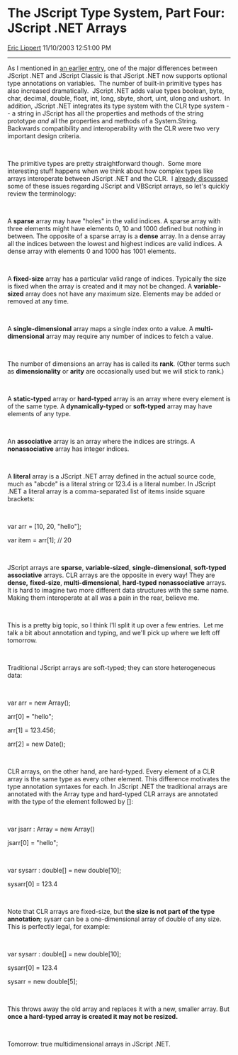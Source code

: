 # The JScript Type System, Part Four: JScript .NET Arrays

[Eric Lippert](https://social.msdn.microsoft.com/profile/Eric%20Lippert) 11/10/2003 12:51:00 PM

-----

 

As I mentioned in [an earlier entry](http://blogs.gotdotnet.com/ericli/commentview.aspx/117917ce-15ca-49ee-a366-805fbcdadb54), one of the major differences between JScript .NET and JScript Classic is that JScript .NET now supports optional type annotations on variables.  The number of built-in primitive types has also increased dramatically.  JScript .NET adds value types boolean, byte, char, decimal, double, float, int, long, sbyte, short, uint, ulong and ushort.  In addition, JScript .NET integrates its type system with the CLR type system -- a string in JScript has all the properties and methods of the string prototype *and* all the properties and methods of a System.String.  Backwards compatibility and interoperability with the CLR were two very important design criteria.

 

 

The primitive types are pretty straightforward though.  Some more interesting stuff happens when we think about how complex types like arrays interoperate between JScript .NET and the CLR.  I [already discussed](http://blogs.gotdotnet.com/ericli/PermaLink.aspx/5d45cae2-bb41-4925-8878-bb88ecf8dd14) some of these issues regarding JScript and VBScript arrays, so let's quickly review the terminology:

 

 

A **sparse** array may have "holes" in the valid indices. A sparse array with three elements might have elements 0, 10 and 1000 defined but nothing in between. The opposite of a sparse array is a **dense** array. In a dense array all the indices between the lowest and highest indices are valid indices. A dense array with elements 0 and 1000 has 1001 elements.

 

 

A **fixed-size** array has a particular valid range of indices. Typically the size is fixed when the array is created and it may not be changed. A **variable-sized** array does not have any maximum size. Elements may be added or removed at any time.

 

 

A **single-dimensional** array maps a single index onto a value. A **multi-dimensional** array may require any number of indices to fetch a value.

 

 

The number of dimensions an array has is called its **rank**. (Other terms such as **dimensionality** or **arity** are occasionally used but we will stick to rank.)

 

 

A **static-typed** array or **hard-typed** array is an array where every element is of the same type. A **dynamically-typed** or **soft-typed** array may have elements of any type.

 

 

An **associative** array is an array where the indices are strings. A **nonassociative** array has integer indices.

 

 

A **literal** array is a JScript .NET array defined in the actual source code, much as "abcde" is a literal string or 123.4 is a literal number. In JScript .NET a literal array is a comma-separated list of items inside square brackets:

 

 

var arr = \[10, 20, "hello"\];

var item = arr\[1\]; // 20

 

 

JScript arrays are **sparse**, **variable-sized**, **single-dimensional**, **soft-typed** **associative** arrays. CLR arrays are the opposite in every way\! They are **dense,** **fixed-size**, **multi-dimensional**, **hard-typed** **nonassociative** arrays. It is hard to imagine two more different data structures with the same name.  Making them interoperate at all was a pain in the rear, believe me.

 

 

This is a pretty big topic, so I think I'll split it up over a few entries.  Let me talk a bit about annotation and typing, and we'll pick up where we left off tomorrow.

 

 

Traditional JScript arrays are soft-typed; they can store heterogeneous data:

 

 

var arr = new Array();

arr\[0\] = "hello";

arr\[1\] = 123.456;

arr\[2\] = new Date();

 

 

CLR arrays, on the other hand, are hard-typed. Every element of a CLR array is the same type as every other element. This difference motivates the type annotation syntaxes for each. In JScript .NET the traditional arrays are annotated with the Array type and hard-typed CLR arrays are annotated with the type of the element followed by \[\]:

 

 

var jsarr : Array = new Array()

jsarr\[0\] = "hello";

 

 

var sysarr : double\[\] = new double\[10\];

sysarr\[0\] = 123.4

 

 

Note that CLR arrays are fixed-size, but **the size is not part of the type annotation**; sysarr can be a one-dimensional array of double of any size. This is perfectly legal, for example:

 

 

var sysarr : double\[\] = new double\[10\];

sysarr\[0\] = 123.4

sysarr = new double\[5\];

 

 

This throws away the old array and replaces it with a new, smaller array. But **once a hard-typed array is created it may not be resized.** 

 

 

Tomorrow: true multidimensional arrays in JScript .NET.

